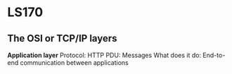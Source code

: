 # LS170

## The OSI or TCP/IP layers

__Application layer__
Protocol: HTTP
PDU: Messages
What does it do: End-to-end communication between applications

